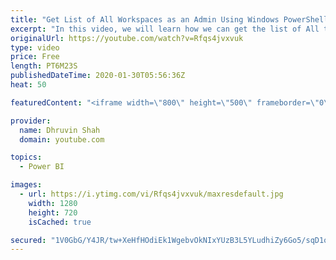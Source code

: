 ```yaml
---
title: "Get List of All Workspaces as an Admin Using Windows PowerShell | PowerShell and Power BI"
excerpt: "In this video, we will learn how we can get the list of All the available Workspaces in Power BI tenant. Power BI provides PowerShell Administrator API. Using these APIs we can get the list of all workspaces based on the logged-in user. If you have access to Power BI Service Administrator, then we can"
originalUrl: https://youtube.com/watch?v=Rfqs4jvxvuk
type: video
price: Free
length: PT6M23S
publishedDateTime: 2020-01-30T05:56:36Z
heat: 50

featuredContent: "<iframe width=\"800\" height=\"500\" frameborder=\"0\" src=\"https://www.youtube.com/embed/Rfqs4jvxvuk\" allow=\"accelerometer; autoplay; encrypted-media; gyroscope; picture-in-picture\" allowfullscreen></iframe>"

provider:
  name: Dhruvin Shah
  domain: youtube.com

topics:
  - Power BI

images:
  - url: https://i.ytimg.com/vi/Rfqs4jvxvuk/maxresdefault.jpg
    width: 1280
    height: 720
    isCached: true

secured: "1V0GbG/Y4JR/tw+XeHfHOdiEk1WgebvOkNIxYUzB3L5YLudhiZy6Go5/sqD1oZMccjiLt9ubP43BkDSFH38MNHegwVVVOOlOEBy9mhFvsHtNVRI8yHsfINlfZ5/QFl6vpzfPIVBCsu7d5TBjsQ1ajtFhDmTiBNa/w/1CiKvLepbllpJkV9WOwcuQzF0kWxsa7TV/MJC1WqOW+M0GvPfK0Retzsovq5LchN96MJvPpalEXq9AA5JF3bwT0TaxxFVUvgZY6BBYXNkjYOXM4WCo+6zuOLckoMM3BJvVNzikFeeU4MbuvEZuJc8K+ZHrebJTB/hkzA8wGbKw33X/dBPxVqzfOJdboowepNk8wvZZgm4sIT5uj6EjEZnM4DoxJnm5bNcGxsExXtixOJhBliBa8sAIj1dI2ywEZYFeyt3HKrY=;ZMgqlVaqzYBPQ8pFsmaxgA=="
---
```


